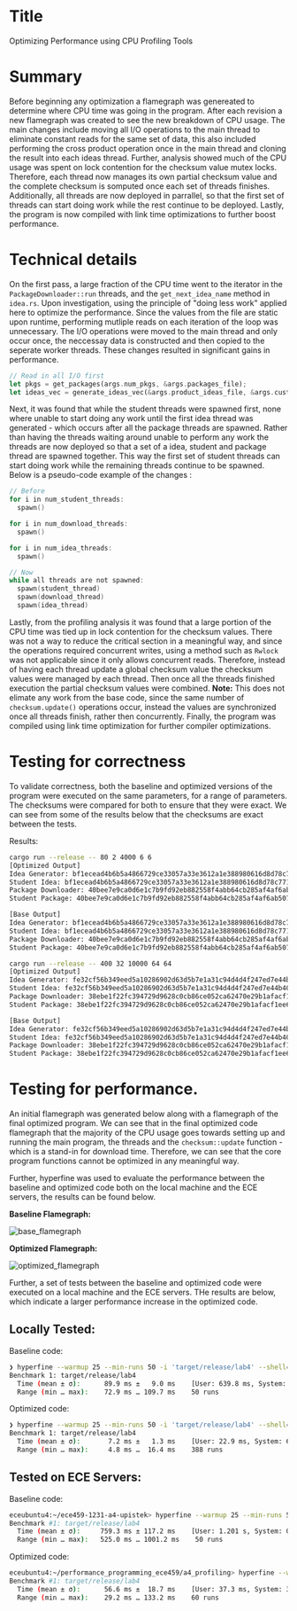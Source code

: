 # Title

Optimizing Performance using CPU Profiling Tools

# Summary

Before beginning any optimization a flamegraph was genereated to determine where CPU time was going in the program. 
After each revision a new flamegraph was created to see the new breakdown of CPU usage. The main changes include 
moving all I/O operations to the main thread to eliminate constant reads for the same set of data, this also included
performing the cross product operation once in the main thread and cloning the result into each ideas thread. Further, 
analysis showed much of the CPU usage was spent on lock contention for the checksum value mutex locks. Therefore, each thread 
now manages its own partial checksum value and the complete checksum is somputed once each set of threads finishes. Additionally, 
all threads are now deployed in parrallel, so that the first set of threads can start doing work while the rest continue to be 
deployed. Lastly, the program is now compiled with link time optimizations to further boost performance. 

# Technical details

On the first pass, a large fraction of the CPU time went to the iterator in the `PackageDownloader::run` threads, and the `get_next_idea_name` 
method in `idea.rs`. Upon investigation, using the principle of "doing less work" applied here to optimize the performance. Since the values 
from the file are static upon runtime, performing mutliple reads on each iteration of the loop was unnecessary. The I/O operations were moved to 
the main thread and only occur once, the neccessay data is constructed and then copied to the seperate worker threads. These changes resulted in significant
gains in performance. 

```rust
// Read in all I/O first
let pkgs = get_packages(args.num_pkgs, &args.packages_file);
let ideas_vec = generate_ideas_vec(&args.product_ideas_file, &args.customer_ideas_file);
```

Next, it was found that while the student threads were spawned first, none where unable to start doing any work until the first
idea thread was generated - which occurs after all the package threads are spawned. Rather than having the threads waiting around 
unable to perform any work the threads are now deployed so that a set of a idea, student and package thread are spawned together. This way the
first set of student threads can start doing work while the remaining threads continue to be spawned. Below is a pseudo-code example of the changes :

```c
// Before
for i in num_student_threads: 
  spawn()

for i in num_download_threads: 
  spawn()

for i in num_idea_threads: 
  spawn()

// Now 
while all threads are not spawned: 
  spawn(student_thread) 
  spawn(download_thread)
  spawn(idea_thread)
```

Lastly, from the profiling analysis it was found that a large portion of the CPU time was tied up in lock contention for the checksum values. 
There was not a way to reduce the critical section in a meaningful way, and since the operations required concurrent writes, using a method 
such as `Rwlock` was not applicable since it only allows concurrent reads. Therefore, instead of having each thread update a global checksum value
the checksum values were managed by each thread. Then once all the threads finished execution the partial checksum values were combined. **Note:** This 
does not elimate any work from the base code, since the same number of `checksum.update()` operations occur, instead the values are synchronized 
once all threads finish, rather then concurrently. Finally, the program was compiled using link time optimization for further compiler optimizations. 

# Testing for correctness

To validate correctness, both the baseline and optimized versions of the program were executed on the same parameters, for a range of parameters. The
checksums were compared for both to ensure that they were exact. We can see from some of the results below that the checksums are exact between the tests. 

Results: 
```sh
cargo run --release -- 80 2 4000 6 6
[Optimized Output]
Idea Generator: bf1ecead4b6b5a4866729ce33057a33e3612a1e388980616d8d78c77122eb9ed
Student Idea: bf1ecead4b6b5a4866729ce33057a33e3612a1e388980616d8d78c77122eb9ed
Package Downloader: 40bee7e9ca0d6e1c7b9fd92eb882558f4abb64cb285af4af6ab507e8494e6d9c
Student Package: 40bee7e9ca0d6e1c7b9fd92eb882558f4abb64cb285af4af6ab507e8494e6d9c

[Base Output]
Idea Generator: bf1ecead4b6b5a4866729ce33057a33e3612a1e388980616d8d78c77122eb9ed
Student Idea: bf1ecead4b6b5a4866729ce33057a33e3612a1e388980616d8d78c77122eb9ed
Package Downloader: 40bee7e9ca0d6e1c7b9fd92eb882558f4abb64cb285af4af6ab507e8494e6d9c
Student Package: 40bee7e9ca0d6e1c7b9fd92eb882558f4abb64cb285af4af6ab507e8494e6d9c

cargo run --release -- 400 32 10000 64 64
[Optimized Output]
Idea Generator: fe32cf56b349eed5a10286902d63d5b7e1a31c94d4d4f247ed7e44b40f095ecc
Student Idea: fe32cf56b349eed5a10286902d63d5b7e1a31c94d4d4f247ed7e44b40f095ecc
Package Downloader: 38ebe1f22fc394729d9628c0cb86ce052ca62470e29b1afacf1ee6e02b4934e4
Student Package: 38ebe1f22fc394729d9628c0cb86ce052ca62470e29b1afacf1ee6e02b4934e4

[Base Output]
Idea Generator: fe32cf56b349eed5a10286902d63d5b7e1a31c94d4d4f247ed7e44b40f095ecc
Student Idea: fe32cf56b349eed5a10286902d63d5b7e1a31c94d4d4f247ed7e44b40f095ecc
Package Downloader: 38ebe1f22fc394729d9628c0cb86ce052ca62470e29b1afacf1ee6e02b4934e4
Student Package: 38ebe1f22fc394729d9628c0cb86ce052ca62470e29b1afacf1ee6e02b4934e4
```

# Testing for performance.

An initial flamegraph was generated below along with a flamegraph of the final optimized program. We can 
see that in the final optimized code flamegraph that the majority of the CPU usage goes towards setting up and
running the main program, the threads and the `checksum::update` function - which is a stand-in for download time. Therefore, 
we can see that the core program functions cannot be optimized in any meaningful way. 

Further, hyperfine was used to evaluate the performance between the baseline and optimized code both on the local 
machine and the ECE servers, the results can be found below. 

**Baseline Flamegraph:**

![base_flamegraph](../flamegraph_base.svg)

**Optimized Flamegraph:**

![optimized_flamegraph](../flamegraph.svg)

Further, a set of tests between the baseline and optimized code were executed on a local machine and the ECE servers. THe
results are below, which indicate a larger performance increase in the optimized code. 

## Locally Tested: 

Baseline code: 
```sh
❯ hyperfine --warmup 25 --min-runs 50 -i 'target/release/lab4' --shell=none 
Benchmark 1: target/release/lab4
  Time (mean ± σ):      89.9 ms ±   9.0 ms    [User: 639.8 ms, System: 86.9 ms]
  Range (min … max):    72.9 ms … 109.7 ms    50 runs
```

Optimized code:
```sh
❯ hyperfine --warmup 25 --min-runs 50 -i 'target/release/lab4' --shell=none 
Benchmark 1: target/release/lab4
  Time (mean ± σ):       7.2 ms ±   1.3 ms    [User: 22.9 ms, System: 6.4 ms]
  Range (min … max):     4.8 ms …  16.4 ms    388 runs
```

## Tested on ECE Servers: 

Baseline code: 
```sh
eceubuntu4:~/ece459-1231-a4-upistek> hyperfine --warmup 25 --min-runs 50 -i 'target/release/lab4'
Benchmark #1: target/release/lab4
  Time (mean ± σ):     759.3 ms ± 117.2 ms    [User: 1.201 s, System: 0.077 s]
  Range (min … max):   525.0 ms … 1001.2 ms    50 runs
```

Optimized code:
```sh
eceubuntu4:~/performance_programming_ece459/a4_profiling> hyperfine --warmup 25 --min-runs 50 -i 'target/release/lab4'
Benchmark #1: target/release/lab4
  Time (mean ± σ):      56.6 ms ±  18.7 ms    [User: 37.3 ms, System: 3.0 ms]
  Range (min … max):    29.2 ms … 133.2 ms    60 runs
```
